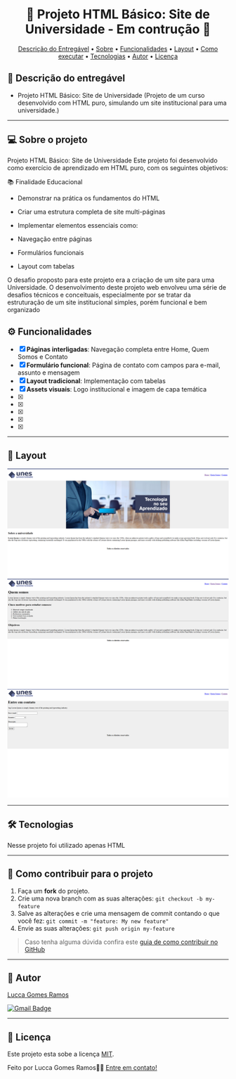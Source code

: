 <h1 align="center"> 
	🚧 Projeto HTML Básico: Site de Universidade - Em contrução 🚧
</h1>

<p align="center">
 <a href="#-Descrição-do-entregável">Descrição do Entregável</a> •
 <a href="#-sobre-o-projeto">Sobre</a> •
 <a href="#-funcionalidades">Funcionalidades</a> •
 <a href="#-layout">Layout</a> • 
 <a href="#-como-executar-o-projeto">Como executar</a> • 
 <a href="#-tecnologias">Tecnologias</a> • 
 <a href="#-autor">Autor</a> • 
 <a href="#user-content--licença">Licença</a>
</p>

## 📄 Descrição do entregável

- Projeto HTML Básico: Site de Universidade (Projeto de um curso desenvolvido com HTML puro, simulando um site institucional para uma universidade.)

---


## 💻 Sobre o projeto

Projeto HTML Básico: Site de Universidade Este projeto foi desenvolvido como exercício de aprendizado em HTML puro, com os seguintes objetivos:

📚 Finalidade Educacional
- Demonstrar na prática os fundamentos do HTML

- Criar uma estrutura completa de site multi-páginas

- Implementar elementos essenciais como:

- Navegação entre páginas

- Formulários funcionais

- Layout com tabelas

O desafio proposto para este projeto era a criação de um site para uma Universidade. O desenvolvimento deste projeto web envolveu uma série de desafios técnicos e conceituais, especialmente por se tratar da estruturação de um site institucional simples, porém funcional e bem organizado

## ⚙️ Funcionalidades

- [x] **Páginas interligadas**: Navegação completa entre Home, Quem Somos e Contato
- [x] **Formulário funcional**: Página de contato com campos para e-mail, assunto e mensagem
- [x] **Layout tradicional**: Implementação com tabelas 
- [x] **Assets visuais**: Logo institucional e imagem de capa temática
- [x] 
- [x] 
- [x] 
- [x] 
- [x] 

---

## 🎨 Layout

![Mobile1](https://github.com/Lucca-Gomes/Projeto-HTML-Basico-Site-de-Universidade/blob/main/_Assets/TelaInicial.png)<br>
![Mobile2](https://github.com/Lucca-Gomes/Projeto-HTML-Basico-Site-de-Universidade/blob/main/_Assets/QuemSomos.png)<br>
![Mobile3](https://github.com/Lucca-Gomes/Projeto-HTML-Basico-Site-de-Universidade/blob/main/_Assets/Contatos.png)

---

## 🛠 Tecnologias

Nesse projeto foi utilizado apenas HTML

---

## 💪 Como contribuir para o projeto

1. Faça um **fork** do projeto.
2. Crie uma nova branch com as suas alterações: `git checkout -b my-feature`
3. Salve as alterações e crie uma mensagem de commit contando o que você fez: `git commit -m "feature: My new feature"`
4. Envie as suas alterações: `git push origin my-feature`
> Caso tenha alguma dúvida confira este [guia de como contribuir no GitHub](./CONTRIBUTING.md)

---

## 🦸 Autor

<a href="https://www.linkedin.com/in/lucca-ramos/">
Lucca Gomes Ramos</a>
 <br />
 
[![Gmail Badge](https://img.shields.io/badge/-luccaramosrm@gmail.com-c14438?style=flat-square&logo=Gmail&logoColor=white&link=mailto:luccaramosrm@gmail.com)]()

---

## 📝 Licença

Este projeto esta sobe a licença [MIT](./LICENSE).

Feito por Lucca Gomes Ramos👋🏽 [Entre em contato!](https://www.linkedin.com/in/lucca-ramos/)

